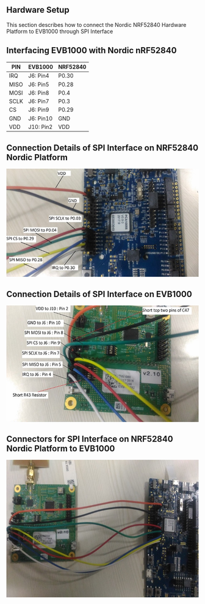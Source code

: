 ## Hardware Setup
This section describes how to connect the Nordic NRF52840 Hardware Platform to EVB1000 through SPI Interface

## Interfacing EVB1000 with Nordic nRF52840
 |PIN|EVB1000|NRF52840|
 |-----|-----|-----|
 |IRQ|J6: Pin4|P0.30|
 |MISO|J6: Pin5|P0.28|
 |MOSI|J6: Pin8|P0.4|
 |SCLK|J6: Pin7|P0.3|
 |CS|J6: Pin9|P0.29|
 |GND|J6: Pin10|GND|
 |VDD|J10: Pin2|VDD|

## Connection Details of SPI Interface on NRF52840 Nordic Platform

![nRF52840](./images/nordic.png)

## Connection Details of SPI Interface on EVB1000

![Decawave](./images/evb1000.png)

## Connectors for SPI Interface on NRF52840 Nordic Platform to EVB1000

![Decawave-Nordic](./images/evb-nordic.png)

